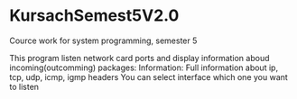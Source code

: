 # KursachSemest5V2.0
Cource work for system programming, semester 5

This program listen network card ports and display information aboud incoming(outcomming) packages:
Information:
Full information about ip, tcp, udp, icmp, igmp headers
You can select interface which one you want to listen
